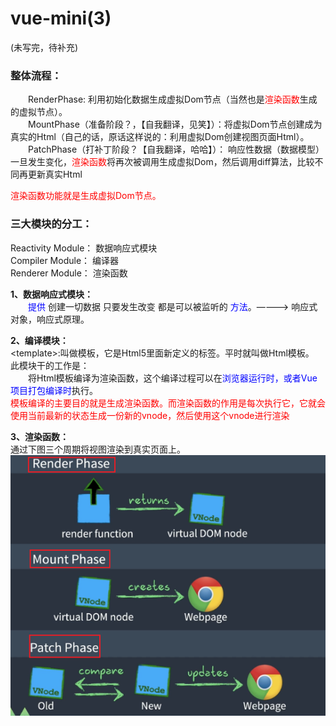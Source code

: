 # vue-mini(3)
(未写完，待补充)
### 整体流程：
&emsp;&emsp;RenderPhase: 利用初始化数据生成虚拟Dom节点（当然也是<font color="red">渲染函数</font>生成的虚拟节点）。  
&emsp;&emsp;MountPhase（准备阶段？，【自我翻译，见笑】）：将虚拟Dom节点创建成为真实的Html（自己的话，原话这样说的：利用虚拟Dom创建视图页面Html）。  
&emsp;&emsp;PatchPhase（打补丁阶段？【自我翻译，哈哈】）： 响应性数据（数据模型）一旦发生变化，<font color="red">渲染函数</font>将再次被调用生成虚拟Dom，然后调用diff算法，比较不同再更新真实Html  

<font color="red">渲染函数功能就是生成虚拟Dom节点。</font>

### 三大模块的分工：
Reactivity Module： 数据响应式模块  
Compiler Module： 编译器  
Renderer Module： 渲染函数   

<b>1、数据响应式模块：</b>  
&emsp;&emsp;<font color="blue">提供</font> 创建一切数据  只要发生改变  都是可以被监听的 <font color="blue">方法</font>。————> 响应式对象，响应式原理。  

<b>2、编译模块：</b>  
\<template>:叫做模板，它是Html5里面新定义的标签。平时就叫做Html模板。  
此模块干的工作是：  
&emsp;&emsp;将Html模板编译为渲染函数，这个编译过程可以在<font color="blue">浏览器运行时，或者Vue项目打包编译时</font>执行。  
<font color="red">模板编译的主要目的就是生成渲染函数。而渲染函数的作用是每次执行它，它就会使用当前最新的状态生成一份新的vnode，然后使用这个vnode进行渲染</font>  

<b>3、渲染函数：</b>   
通过下图三个周期将视图渲染到真实页面上。  
![image](./assets/mini-1.png)
